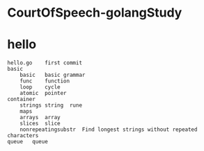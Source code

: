 # CourtOfSpeech-golangStudy
# hello
    hello.go    first commit
    basic
        basic   basic grammar
        func    function
        loop    cycle
        atomic  pointer
    container
        strings string  rune
        maps
        arrays  array
        slices  slice
        nonrepeatingsubstr  Find longest strings without repeated characters
    queue   queue
           

